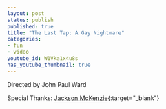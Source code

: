 ```yaml
---
layout: post
status: publish
published: true
title: "The Last Tap: A Gay Nightmare"
categories:
- fun
- video
youtube_id: W1Vka1x4u8s
has_youtube_thumbnail: true
---
```


Directed by John Paul Ward

Special Thanks: [Jackson McKenzie](https://instagram.com/rothdaddy?igshid=MzRlODBiNWFlZA==){:target="\_blank"}